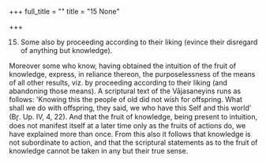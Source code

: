 +++
full_title = ""
title = "15 None"

+++


15. Some also by proceeding according to their liking (evince their disregard of anything but knowledge).

Moreover some who know, having obtained the intuition of the fruit of knowledge, express, in reliance thereon, the purposelessness of the means of all other results, viz. by proceeding according to their liking (and abandoning those means). A scriptural text of the Vājasaneyins runs as follows: 'Knowing this the people of old did not wish for offspring. What shall we do with offspring, they said, we who have this Self and this world' (Br̥. Up. IV, 4, 22). And that the fruit of knowledge, being present to intuition, does not manifest itself at a later time only as the fruits of actions do, we have explained more than once. From this also it follows that knowledge is not subordinate to action, and that the scriptural statements as to the fruit of knowledge cannot be taken in any but their true sense.

